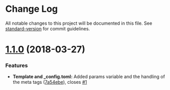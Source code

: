 # Change Log

All notable changes to this project will be documented in this file. See [standard-version](https://github.com/conventional-changelog/standard-version) for commit guidelines.

<a name="1.1.0"></a>
# [1.1.0](https://github.com/MIKAGMR/hugo-center/compare/v1.0.1...v1.1.0) (2018-03-27)


### Features

* **Template and _config.toml:** Added params variable and the handling of the meta tags ([7a54ebe](https://github.com/MIKAGMR/hugo-center/commit/7a54ebe)), closes [#1](https://github.com/MIKAGMR/hugo-center/issues/1)
